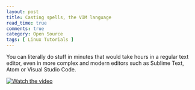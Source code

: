 ```yaml
---
layout: post
title: Casting spells, the VIM language
read_time: true  
comments: true
category: Open Source
tags: [ Linux Tutorials ]
---
```


You can literally do stuff in minutes that would take hours in a regular text editor, even in more complex and modern editors such as Sublime Text, Atom or Visual Studio Code.

[![Watch the video](https://img.youtube.com/vi/wlR5gYd6um0/maxresdefault.jpg)](https://youtu.be/wlR5gYd6um0)
